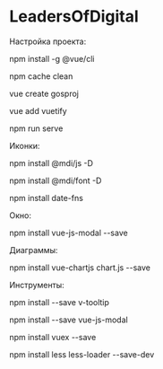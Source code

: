 # LeadersOfDigital
Настройка проекта:

npm install -g @vue/cli

npm cache clean

vue create gosproj

vue add vuetify

npm run serve


Иконки:

npm install @mdi/js -D

npm install @mdi/font -D

npm install date-fns


Окно:

npm install vue-js-modal --save


Диаграммы:

npm install vue-chartjs chart.js --save


Инструменты:

npm install --save v-tooltip

npm install --save vue-js-modal

npm install vuex --save

npm install less less-loader --save-dev
